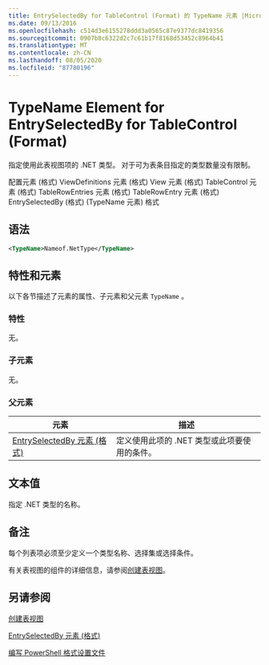```yaml
---
title: EntrySelectedBy for TableControl (Format) 的 TypeName 元素 |Microsoft Docs
ms.date: 09/13/2016
ms.openlocfilehash: c514d3e6155278ddd3a0565c87e9377dc8419356
ms.sourcegitcommit: 0907b8c6322d2c7c61b17f8168d53452c8964b41
ms.translationtype: MT
ms.contentlocale: zh-CN
ms.lasthandoff: 08/05/2020
ms.locfileid: "87780196"
---
```

# <a name="typename-element-for-entryselectedby-for-tablecontrol-format"></a>TypeName Element for EntrySelectedBy for TableControl (Format)

指定使用此表视图项的 .NET 类型。 对于可为表条目指定的类型数量没有限制。

配置元素 (格式) ViewDefinitions 元素 (格式) View 元素 (格式) TableControl 元素 (格式) TableRowEntries 元素 (格式) TableRowEntry 元素 (格式) EntrySelectedBy (格式)  (TypeName 元素) 格式

## <a name="syntax"></a>语法

```xml
<TypeName>Nameof.NetType</TypeName>
```

## <a name="attributes-and-elements"></a>特性和元素

以下各节描述了元素的属性、子元素和父元素 `TypeName` 。

### <a name="attributes"></a>特性

无。

### <a name="child-elements"></a>子元素

无。

### <a name="parent-elements"></a>父元素

|元素|描述|
|-------------|-----------------|
|[EntrySelectedBy 元素 (格式) ](./entryselectedby-element-for-tablerowentry-for-tablecontrol-format.md)|定义使用此项的 .NET 类型或此项要使用的条件。|

## <a name="text-value"></a>文本值

指定 .NET 类型的名称。

## <a name="remarks"></a>备注

每个列表项必须至少定义一个类型名称、选择集或选择条件。

有关表视图的组件的详细信息，请参阅[创建表视图](./creating-a-table-view.md)。

## <a name="see-also"></a>另请参阅

[创建表视图](./creating-a-table-view.md)

[EntrySelectedBy 元素 (格式) ](./entryselectedby-element-for-tablerowentry-for-tablecontrol-format.md)

[编写 PowerShell 格式设置文件](./writing-a-powershell-formatting-file.md)
